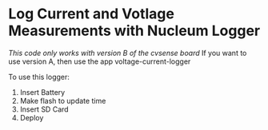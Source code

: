 Log Current and Votlage Measurements with Nucleum Logger
========================================================

*This code only works with version B of the cvsense board*
If you want to use version A, then use the app voltage-current-logger

To use this logger:

1) Insert Battery
2) Make flash to update time
3) Insert SD Card
4) Deploy
